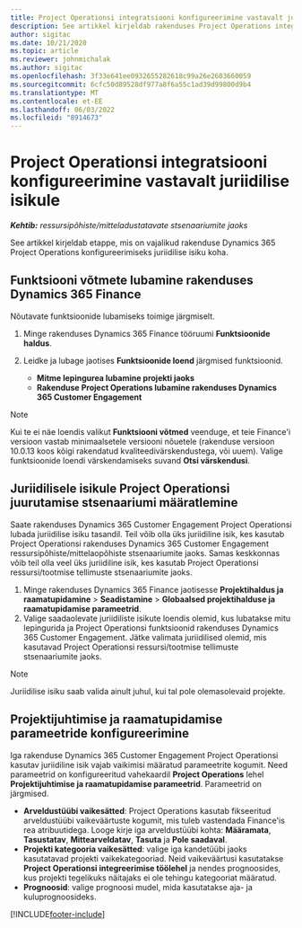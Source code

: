 ```yaml
---
title: Project Operationsi integratsiooni konfigureerimine vastavalt juriidilise isikule
description: See artikkel kirjeldab rakenduses Project Operations integratsiooni seadistamist vastavalt juriidilisele isikule.
author: sigitac
ms.date: 10/21/2020
ms.topic: article
ms.reviewer: johnmichalak
ms.author: sigitac
ms.openlocfilehash: 3f33e641ee0932655282618c99a26e2603660059
ms.sourcegitcommit: 6cfc50d89528df977a8f6a55c1ad39d99800d9b4
ms.translationtype: MT
ms.contentlocale: et-EE
ms.lasthandoff: 06/03/2022
ms.locfileid: "8914673"
---
```

# <a name="configure-project-operations-integration-per-legal-entity"></a>Project Operationsi integratsiooni konfigureerimine vastavalt juriidilise isikule 

_**Kehtib:** ressursipõhiste/mitteladustatavate stsenaariumite jaoks_

See artikkel kirjeldab etappe, mis on vajalikud rakenduse Dynamics 365 Project Operations konfigureerimiseks juriidilise isiku koha.

## <a name="enable-feature-keys-in-dynamics-365-finance"></a>Funktsiooni võtmete lubamine rakenduses Dynamics 365 Finance

Nõutavate funktsioonide lubamiseks toimige järgmiselt.

1. Minge rakenduses Dynamics 365 Finance tööruumi **Funktsioonide haldus**.
2. Leidke ja lubage jaotises **Funktsioonide loend** järgmised funktsioonid.
  
    - **Mitme lepingurea lubamine projekti jaoks**
    - **Rakenduse Project Operations lubamine rakenduses Dynamics 365 Customer Engagement**

> [!NOTE]
> Kui te ei näe loendis valikut **Funktsiooni võtmed** veenduge, et teie Finance'i versioon vastab minimaalsetele versiooni nõuetele (rakenduse versioon 10.0.13 koos kõigi rakendatud kvaliteedivärskendustega, või uuem). Valige funktsioonide loendi värskendamiseks suvand **Otsi värskendusi**.

## <a name="define-the-project-operations-deployment-scenario-for-a-legal-entity"></a>Juriidilisele isikule Project Operationsi juurutamise stsenaariumi määratlemine

Saate rakenduses Dynamics 365 Customer Engagement Project Operationsi lubada juriidilise isiku tasandil. Teil võib olla üks juriidiline isik, kes kasutab Project Operationsi rakenduses Dynamics 365 Customer Engagement ressursipõhiste/mittelaopõhiste stsenaariumite jaoks. Samas keskkonnas võib teil olla veel üks juriidiline isik, kes kasutab Project Operationsi ressursi/tootmise tellimuste stsenaariumite jaoks.

1. Minge rakenduses Dynamics 365 Finance jaotisesse **Projektihaldus ja raamatupidamine** > **Seadistamine** > **Globaalsed projektihalduse ja raamatupidamise parameetrid**.
2. Valige saadaolevate juriidiliste isikute loendis olemid, kus lubatakse mitu lepingurida ja Project Operationsi funktsioonid rakenduses Dynamics 365 Customer Engagement. Jätke valimata juriidilised olemid, mis kasutavad Project Operationsi ressursi/tootmise tellimuste stsenaariumite jaoks.

> [!NOTE]
> Juriidilise isiku saab valida ainult juhul, kui tal pole olemasolevaid projekte.

## <a name="configure-project-management-and-accounting-parameters"></a>Projektijuhtimise ja raamatupidamise parameetride konfigureerimine

Iga rakenduse Dynamics 365 Customer Engagement Project Operationsi kasutav juriidiline isik vajab vaikimisi määratud parameetrite kogumit. Need parameetrid on konfigureeritud vahekaardil **Project Operations** lehel **Projektijuhtimise ja raamatupidamise parameetrid**. Parameetrid on järgmised.

  - **Arveldustüübi vaikesätted**: Project Operations kasutab fikseeritud arveldustüübi vaikeväärtuste kogumit, mis tuleb vastendada Finance'is rea atribuutidega. Looge kirje iga arveldustüübi kohta: **Määramata**, **Tasustatav**, **Mittearveldatav**, **Tasuta** ja **Pole saadaval**.
  - **Projekti kategooria vaikesätted**: valige iga kandetüübi jaoks kasutatavad projekti vaikekategooriad. Neid vaikeväärtusi kasutatakse **Project Operationsi integreerimise töölehel** ja nendes prognoosides, kus projekti tegelikuks näitajaks ei ole tehingu kategooriat määratud.
  - **Prognoosid**: valige prognoosi mudel, mida kasutatakse aja- ja kuluprognoosideks.


[!INCLUDE[footer-include](../includes/footer-banner.md)]